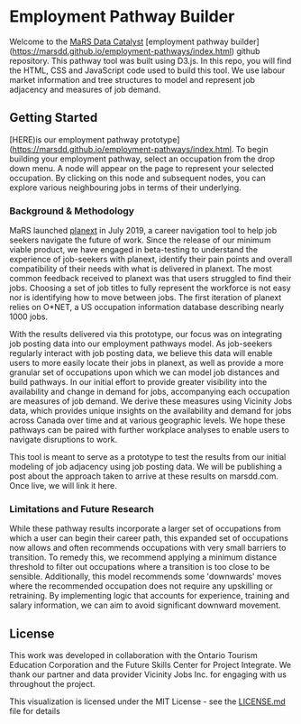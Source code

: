 # Employment Pathway Builder

Welcome to the [MaRS Data Catalyst](https://www.marsdd.com/service/data-catalyst/) [employment pathway builder] (https://marsdd.github.io/employment-pathways/index.html) github repository. This pathway tool was built using D3.js. In this repo, you will find the HTML, CSS and JavaScript code used to build this tool. We use labour market information and tree structures to model and represent job adjacency and measures of job demand. 

## Getting Started

[HERE)is our employment pathway prototype](https://marsdd.github.io/employment-pathways/index.html. To begin building your employment pathway, select an occupation from the drop down menu. A node will appear on the page to represent your selected occupation. By clicking on this node and subsequent nodes, you can explore various neighbouring jobs in terms of their underlying. 

### Background & Methodology

MaRS launched [planext](myplanext.com) in July 2019, a career navigation tool to help job seekers navigate the future of work. Since the release of our minimum viable product, we have engaged in beta-testing to understand the experience of job-seekers with planext, identify their pain points and overall compatibility of their needs with what is delivered in planext. The most common feedback received to planext was that users struggled to find their jobs. Choosing a set of job titles to fully represent the workforce is not easy nor is identifying how to move between jobs. The first iteration of planext relies on O\*NET, a US occupation information database describing nearly 1000 jobs. 
 
With the results delivered via this prototype, our focus was on integrating job posting data into our employment pathways model. As job-seekers regularly interact with job posting data, we believe this data will enable users to more easily locate their jobs in planext, as well as provide a more granular set of occupations upon which we can model job distances and build pathways. In our initial effort to provide greater visibility into the availability and change in demand for jobs, accompanying each occupation are measures of job demand. We derive these measures using Vicinity Jobs data, which provides unique insights on the availability and demand for jobs across Canada over time and at various geographic levels. We hope these pathways can be paired with further workplace analyses to enable users to navigate disruptions to work. 
 
This tool is meant to serve as a prototype to test the results from our initial modeling of job adjacency using job posting data. We will be publishing a post about the approach taken to arrive at these results on marsdd.com. Once live, we will link it here. 

### Limitations and Future Research

While these pathway results incorporate a larger set of occupations from which a user can begin their career path, this expanded set of occupations now allows and often recommends occupations with very small barriers to transition. To remedy this, we recommend applying a minimum distance threshold to filter out occupations where a transition is too close to be sensible. Additionally, this model recommends some 'downwards' moves where the recommended occupation does not require any upskilling or retraining. By implementing logic that accounts for experience, training and salary information, we can aim to avoid significant downward movement. 

## License

This work was developed in collaboration with the Ontario Tourism Education Corporation and the Future Skills Center for Project Integrate. We thank our partner and data provider Vicinity Jobs Inc. for engaging with us throughout the project. 

This visualization is licensed under the MIT License - see the [LICENSE.md](LICENSE.md) file for details


